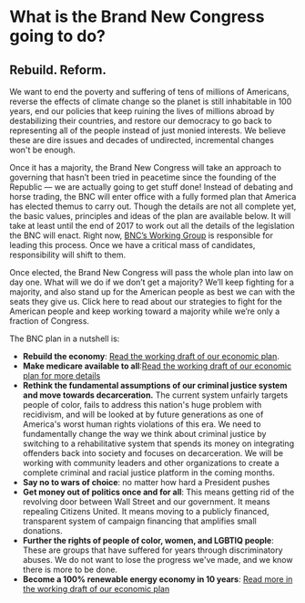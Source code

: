 # What is the Brand New Congress going to do?
## Rebuild. Reform.

We want to end the poverty and suffering of tens of millions of Americans, reverse the effects of climate change so the planet is still inhabitable in 100 years, end our policies that keep ruining the lives of millions abroad by destabilizing their countries, and restore our democracy to go back to representing all of the people instead of just monied interests. We believe these are dire issues and decades of undirected, incremental changes won't be enough.

Once it has a majority, the Brand New Congress will take an approach to governing that hasn’t been tried in peacetime since the founding of the Republic — we are actually going to get stuff done! Instead of debating and horse trading, the BNC will enter office with a fully formed plan that America has elected themus to carry out. Though the details are not all complete yet, the basic values, principles and ideas of the plan are available below. It will take at least until the end of 2017 to work out all the details of the legislation the BNC will enact. Right now, [BNC’s Working Group]("https://wiki.brandnewcongress.org/index.php?title=Our_Team-Based_Organization") is responsible for leading this process. Once we have a critical mass of candidates, responsibility will shift to them.

Once elected, the Brand New Congress will pass the whole plan into law on day one. What will we do if we don’t get a majority? We’ll keep fighting for a majority, and also stand up for the American people as best we can with the seats they give us. Click here to read about our strategies to fight for the American people and keep working toward a majority while we’re only a fraction of Congress.

The BNC plan in a nutshell is:
* **Rebuild the economy**: [Read the working draft of our economic plan](https://docs.google.com/document/d/1sCFs5hqitbXBBqXxU6NULDyvydXqm-ALOqW21dv9P9k/edit?usp=sharing).
* **Make medicare available to all**:[Read the working draft of our economic plan for more details](https://docs.google.com/document/d/1sCFs5hqitbXBBqXxU6NULDyvydXqm-ALOqW21dv9P9k/edit?usp=sharing)
* **Rethink the fundamental assumptions of our criminal justice system and move towards decarceration.** The current system unfairly targets people of color, fails to address this nation's huge problem with recidivism, and will be looked at by future generations as one of America's worst human rights violations of this era. We need to fundamentally change the way we think about criminal justice by switching to a rehabilitative system that spends its money on integrating offenders back into society and focuses on decarceration. We will be working with community leaders and other organizations to create a complete criminal and racial justice platform in the coming months.
* **Say no to wars of choice**: no matter how hard a President pushes
* **Get money out of politics once and for all**: This means getting rid of the revolving door between Wall Street and our government. It means repealing Citizens United. It means moving to a publicly financed, transparent system of campaign financing that amplifies small donations.
* **Further the rights of people of color, women, and LGBTIQ people**: These are groups that have suffered for years through discriminatory abuses. We do not want to lose the progress we've made, and we know there is more to be done.
* **Become a 100% renewable energy economy in 10 years**: [Read more in the working draft of our economic plan](https://docs.google.com/document/d/1sCFs5hqitbXBBqXxU6NULDyvydXqm-ALOqW21dv9P9k/edit?usp=sharing)
